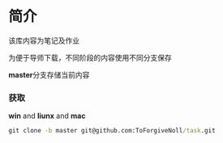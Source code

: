 # 简介

该库内容为笔记及作业

为便于导师下载，不同阶段的内容使用不同分支保存

**master**分支存储当前内容 

### 获取

**win** and **liunx** and **mac**

```cmd
git clone -b master git@github.com:ToForgiveNoll/task.git
```
